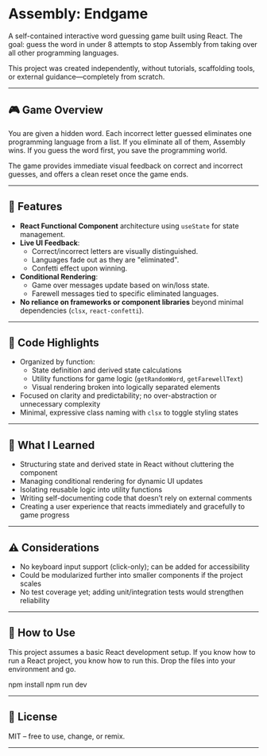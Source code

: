 # Assembly: Endgame

A self-contained interactive word guessing game built using React. The goal: guess the word in under 8 attempts to stop Assembly from taking over all other programming languages.

This project was created independently, without tutorials, scaffolding tools, or external guidance—completely from scratch.

---

## 🎮 Game Overview

You are given a hidden word. Each incorrect letter guessed eliminates one programming language from a list. If you eliminate all of them, Assembly wins. If you guess the word first, you save the programming world.

The game provides immediate visual feedback on correct and incorrect guesses, and offers a clean reset once the game ends.

---

## 🧱 Features

- **React Functional Component** architecture using `useState` for state management.
- **Live UI Feedback**:
  - Correct/incorrect letters are visually distinguished.
  - Languages fade out as they are "eliminated".
  - Confetti effect upon winning.
- **Conditional Rendering**:
  - Game over messages update based on win/loss state.
  - Farewell messages tied to specific eliminated languages.
- **No reliance on frameworks or component libraries** beyond minimal dependencies (`clsx`, `react-confetti`).

---

## 🧩 Code Highlights

- Organized by function:
  - State definition and derived state calculations
  - Utility functions for game logic (`getRandomWord`, `getFarewellText`)
  - Visual rendering broken into logically separated elements
- Focused on clarity and predictability; no over-abstraction or unnecessary complexity
- Minimal, expressive class naming with `clsx` to toggle styling states

---

## 📌 What I Learned

- Structuring state and derived state in React without cluttering the component
- Managing conditional rendering for dynamic UI updates
- Isolating reusable logic into utility functions
- Writing self-documenting code that doesn’t rely on external comments
- Creating a user experience that reacts immediately and gracefully to game progress

---

## ⚠️ Considerations

- No keyboard input support (click-only); can be added for accessibility
- Could be modularized further into smaller components if the project scales
- No test coverage yet; adding unit/integration tests would strengthen reliability

---

## 📁 How to Use

This project assumes a basic React development setup. If you know how to run a React project, you know how to run this. Drop the files into your environment and go.

npm install
npm run dev

---

## 🪪 License

MIT – free to use, change, or remix.

---
